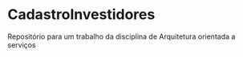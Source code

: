 # CadastroInvestidores
Repositório para um trabalho da disciplina de Arquitetura orientada a serviços
